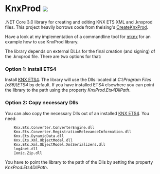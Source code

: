 
# KnxProd ![](https://travis-ci.com/metaneutrons/KnxProd.svg?branch=master)

.NET Core 3.0 library for creating and editing KNX ETS XML and .knxprod files. This project heavily borrows code from thelsing's [CreateKnxProd](https://github.com/thelsing/CreateKnxProd).

Have a look at my implementation of a commandline tool for [mknx](https://github.com/metaneutrons/mknx) for an example how to use KnxProd library.

The library depends on external DLLs for the final creation (and signing) of the .knxprod file. There are two options for that:

### Option 1: Install ETS4

Install [KNX ETS4](https://knxcloud.org/index.php/s/NM7nG0yHtu7PoJO). The library will use the Dlls located at *C:\Program Files (x86)\ETS4* by default. If you have installed ETS4 elsewhere you can point the library to the path using the property *KnxProd.Ets4DllPath*.

### Option 2: Copy necessary Dlls

You can also copy the necessary Dlls out of an installed [KNX ETS4](https://knxcloud.org/index.php/s/NM7nG0yHtu7PoJO). You need:

        Knx.Ets.Converter.ConverterEngine.dll
        Knx.Ets.Converter.RegistrationRelevanceInformation.dll
        Knx.Ets.DynamicData.dll
        Knx.Ets.Xml.ObjectModel.dll
        Knx.Ets.Xml.ObjectModel.XmlSerializers.dll
        log4net.dll
        Ionic.Zip.dll

You have to point the library to the path of the Dlls by setting the property *KnxProd.Ets4DllPath*.